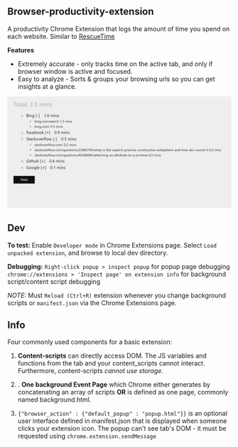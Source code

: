 Browser-productivity-extension
---
A productivity Chrome Extension that logs the amount of time you spend on each website. Similar to [RescueTime](https://www.rescuetime.com/)

**Features**
* Extremely accurate - only tracks time on the active tab, and only if browser window is active and focused.
* Easy to analyze - Sorts & groups your browsing urls so you can get insights at a glance.

![Example](pic.PNG)

Dev
---
**To test:** Enable `Developer mode` in Chrome Extensions page. Select `Load unpacked extension`, and browse to local dev directory.

**Debugging:**
`Right-click popup > inspect popup` for popup page debugging
`chrome://extensions > 'Inspect page' on extension info` for background script/content script debugging

*NOTE:* Must `Reload (Ctrl+R)` extension whenever you change background scripts or `manifest.json` via the Chrome Extensions page.

Info
---

Four commonly used components for a basic extension:

1. **Content-scripts** can directly access DOM.  The JS variables and functions from the tab and your content_scripts cannot interact. Furthermore, content-scripts *cannot use storage*.

2. . **One background Event Page** which Chrome either generates by concatenating an array of scripts **OR** is defined as one page, commonly named background.html.

3. `{"browser_action" : {"default_popup" : "popup.html"}}` is an optional user interface defined in manifest.json that is displayed when someone clicks your extension icon.  The popup can't see tab's DOM - it must be requested using `chrome.extension.sendMessage`
